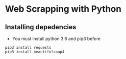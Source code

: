 # Web Scrapping with Python

## Installing depedencies

* You must install python 3.6 and pip3 before

```
pip3 install requests
pip3 install beautifulsoup4
```